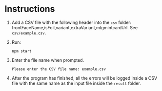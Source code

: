 # Instructions

1.  Add a CSV file with the following header into the `csv` folder: frontFaceName,isFoil,variant,extraVariant,mtgmintcardUrl. See `csv/example.csv`.
1.  Run:

        npm start

1.  Enter the file name when prompted.

        Please enter the CSV file name: example.csv

1.  After the program has finished, all the errors will be logged inside a CSV file with the same name as the input file inside the `result` folder.
